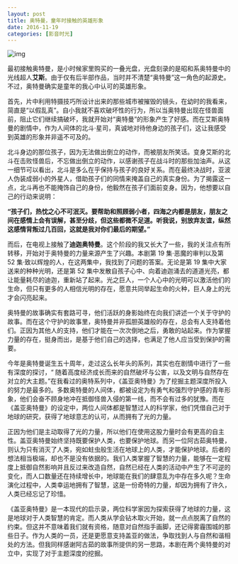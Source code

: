 ```yaml
---
layout: post
title: 奥特曼，童年时接触的英雄形象
date: 2016-11-19
categories: [影音时光]
---
```


![img](https://images-na.ssl-images-amazon.com/images/I/81pNcbZodiL.jpg) 

最初接触奥特曼，是小时候家里购买的一叠光盘，光盘刻录的是昭和系奥特曼中的光线超人**艾斯**。由于仅有后半部作品，当时并不清楚“奥特曼”这一角色的起源史。不过，奥特曼确实是童年的我心中认可的英雄形象。

首先，片中利用特摄技巧所设计出来的那些城市被摧毁的镜头，在幼时的我看来，简直是“以假乱真”。自小我就不喜欢破坏性的行为，所以当奥特曼出现在怪兽面前，阻止它们继续搞破坏，我就开始对“奥特曼”的形象产生了好感。而在艾斯奥特曼的剧情中，作为人间体的北斗·星司，真诚地对待他身边的孩子们，这让我感受到英雄的形象并非遥不可及的。

北斗身边的那位孩子，因为无法做出倒立的动作，而被朋友所笑话。变身艾斯的北斗在击败怪兽后，不忘做出倒立的动作，以感谢孩子在战斗时的那些加油声。从这一细节可以看出，北斗是多么在乎保持与孩子的良好关系。而在最终决战时，亚波人伪装成弱小的外星人，借助孩子们的同情来掩盖自己的真实身份。为了揭露这一点，北斗再也不能掩饰自己的身份，他毅然在孩子们面前变身。因为，他想要以自己的行动来说明：

**“孩子们，热忱之心不可泯灭。要帮助和照顾弱小者，四海之内都是朋友，朋友之间在感情上会有误解，甚至分歧，但这些都微不足道。听我说，别放弃友谊，纵然这感情背叛过几百回，这就是我对你们最后的期望。”**

而后，在电视上接触了**迪迦奥特曼**。这个阶段的我又长大了一些，我的关注点有所转移，开始对于奥特曼的力量来源产生了兴趣。本剧第 19 集·恶魔的审判以及第 52 集·致以辉煌的人，在这两集中，我找到了问题的答案。无论是第 19 集中大家送来的种种光明，还是第 52 集中发散自孩子心中、向着迪迦涌去的道道光亮，都让能量耗尽的迪迦，重新站了起来。光之巨人，一个人心中的光明可以激活他们的生命，但只有更多的人相信光明的存在，愿意共同举起生命的火种，巨人身上的光才会闪亮起来。

奥特曼的故事确实有套路可寻，他们活跃的身影始终在向我们讲述一个关于守护的故事。而在这个守护的故事里，奥特曼并非孤胆英雄般的存在，总会有人支持着他们。正因为其他人的支持，他们才能在一次次倒地之后，勇敢的站起来。作为掌握力量的存在，挺身而出，是基于他们自己的选择，也满足了他人应当受到保护的需要。

今年是奥特曼诞生五十周年，走过这么长年头的系列，其实也在剧情中进行了一些有深度的探讨，“ 随着高度经济成长而来的自然破坏与公害，以及文明与自然存在对立的大主题。”在我看过的奥特系列中，《盖亚奥特曼》为了挖掘主题深度所投入的努力是最多的。多数奥特曼的人间体，都被设定为有勇气和强烈守护感的青年形象，他们会奋不顾身地冲在抵御怪兽入侵的第一线，而不会有过多的犹豫。而在《盖亚奥特曼》的设定中，两位人间体都是智慧过人的科学家，他们凭借自己对于地球的研究，获得了地球意志的认可，从而拥有了光的力量。

正因为他们是主动取得了光的力量，所以他们在使用这股力量时会有更高的自主性。盖亚奥特曼始终坚持既要保护人类，也要保护地球。而另一位阿古茹奥特曼，则认为只有消灭了人类，宛如蛀虫般生活在地球上的人类，才能保护地球。后者的想法相当极端，却也不是没有依据的。我们人类掌握了智慧的力量，能够在一定程度上抵御自然影响并且反过来改造自然，自然已经在人类的活动中产生了不可逆的变化，而人口数量还在持续增长中，地球能在我们的肆意乱为中存在多久呢？生命演化过程中，人类幸运地拥有了智慧，这是一份奇特的力量，却因为拥有了许久，人类已经忘记了珍惜。

《盖亚奥特曼》是一本现代的启示录，两位科学家因为探索获得了地球的力量，这是地球对于人类智慧的肯定。而人类从学会钻木取火开始，就一点点脱离了自然的约束。但这并不意味着我们就有资格，随意对自然指手画脚，还记得雾霾围城的那些日子。作为人类的一员，还是更愿意支持盖亚的做法，争取找到人与自然和谐相处的方法。但我同样感谢阿古茹的故事所提供的另一思路，本剧在两个奥特曼的对立中，实现了对于主题深度的挖掘。
